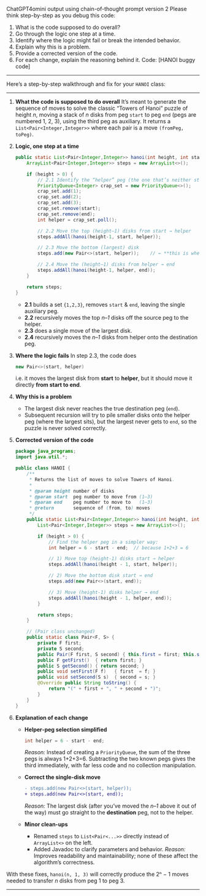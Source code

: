 ChatGPT4omini output using chain-of-thought prompt version 2
Please think step-by-step as you debug this code:
1. What is the code supposed to do overall?
2. Go through the logic one step at a time.
3. Identify where the logic might fail or break the intended behavior.
4. Explain why this is a problem.
5. Provide a corrected version of the code.
6. For each change, explain the reasoning behind it.
Code:
[HANOI buggy code]

 --------------------------------------------------------------------------------------------------------------------------
Here’s a step-by-step walkthrough and fix for your `HANOI` class:

---

1. **What the code is supposed to do overall**
   It’s meant to generate the sequence of moves to solve the classic “Towers of Hanoi” puzzle of height *n*, moving a stack of *n* disks from peg `start` to peg `end` (pegs are numbered 1, 2, 3), using the third peg as auxiliary. It returns a `List<Pair<Integer,Integer>>` where each pair is a move `(fromPeg, toPeg)`.

2. **Logic, one step at a time**

   ```java
   public static List<Pair<Integer,Integer>> hanoi(int height, int start, int end) {
       ArrayList<Pair<Integer,Integer>> steps = new ArrayList<>();

       if (height > 0) {
           // 2.1 Identify the “helper” peg (the one that’s neither start nor end)
           PriorityQueue<Integer> crap_set = new PriorityQueue<>();
           crap_set.add(1);
           crap_set.add(2);
           crap_set.add(3);
           crap_set.remove(start);
           crap_set.remove(end);
           int helper = crap_set.poll();

           // 2.2 Move the top (height–1) disks from start → helper
           steps.addAll(hanoi(height-1, start, helper));

           // 2.3 Move the bottom (largest) disk
           steps.add(new Pair<>(start, helper));    // ← **this is where it goes wrong**

           // 2.4 Move the (height–1) disks from helper → end
           steps.addAll(hanoi(height-1, helper, end));
       }

       return steps;
   }
   ```

   * **2.1** builds a set `{1,2,3}`, removes `start` & `end`, leaving the single auxiliary peg.
   * **2.2** recursively moves the top *n–1* disks off the source peg to the helper.
   * **2.3** does a single move of the largest disk.
   * **2.4** recursively moves the *n–1* disks from helper onto the destination peg.

3. **Where the logic fails**
   In step 2.3, the code does

   ```java
   new Pair<>(start, helper)
   ```

   i.e. it moves the largest disk from **start** to **helper**, but it should move it directly **from start to end**.

4. **Why this is a problem**

   * The largest disk never reaches the true destination peg (`end`).
   * Subsequent recursion will try to pile smaller disks onto the helper peg (where the largest sits), but the largest never gets to `end`, so the puzzle is never solved correctly.

5. **Corrected version of the code**

   ```java
   package java_programs;
   import java.util.*;

   public class HANOI {
       /**
        * Returns the list of moves to solve Towers of Hanoi.
        *
        * @param height number of disks
        * @param start  peg number to move from (1–3)
        * @param end    peg number to move to   (1–3)
        * @return       sequence of (from, to) moves
        */
       public static List<Pair<Integer,Integer>> hanoi(int height, int start, int end) {
           List<Pair<Integer,Integer>> steps = new ArrayList<>();

           if (height > 0) {
               // Find the helper peg in a simpler way:
               int helper = 6 - start - end;  // because 1+2+3 = 6

               // 1) Move top (height-1) disks start → helper
               steps.addAll(hanoi(height - 1, start, helper));

               // 2) Move the bottom disk start → end
               steps.add(new Pair<>(start, end));

               // 3) Move (height-1) disks helper → end
               steps.addAll(hanoi(height - 1, helper, end));
           }

           return steps;
       }

       // (Pair class unchanged)
       public static class Pair<F, S> {
           private F first;
           private S second;
           public Pair(F first, S second) { this.first = first; this.second = second; }
           public F getFirst()  { return first; }
           public S getSecond() { return second; }
           public void setFirst(F f)   { first  = f; }
           public void setSecond(S s)  { second = s; }
           @Override public String toString() {
               return "(" + first + ", " + second + ")";
           }
       }
   }
   ```

6. **Explanation of each change**

   * **Helper‐peg selection simplified**

     ```java
     int helper = 6 - start - end;
     ```

     *Reason:* Instead of creating a `PriorityQueue`, the sum of the three pegs is always 1+2+3=6. Subtracting the two known pegs gives the third immediately, with far less code and no collection manipulation.

   * **Correct the single‐disk move**

     ```diff
     - steps.add(new Pair<>(start, helper));
     + steps.add(new Pair<>(start, end));
     ```

     *Reason:* The largest disk (after you’ve moved the *n–1* above it out of the way) must go straight to the **destination** peg, not to the helper.

   * **Minor clean-ups**

     * Renamed `steps` to `List<Pair<...>>` directly instead of `ArrayList<>` on the left.
     * Added Javadoc to clarify parameters and behavior.
       *Reason:* Improves readability and maintainability; none of these affect the algorithm’s correctness.

With these fixes, `hanoi(n, 1, 3)` will correctly produce the 2ⁿ − 1 moves needed to transfer *n* disks from peg 1 to peg 3.

----------------------------------------------------------------------------------------------